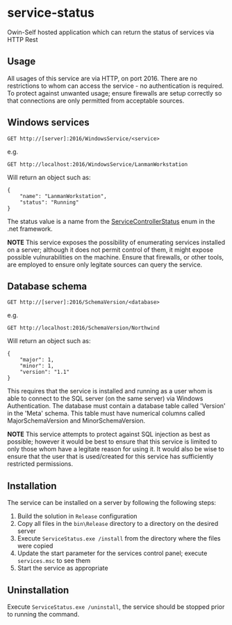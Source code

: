 # service-status

Owin-Self hosted application which can return the status of services via HTTP Rest

## Usage

All usages of this service are via HTTP, on port 2016. There are no restrictions to whom can access the service - no authentication is required.
To protect against unwanted usage; ensure firewalls are setup correctly so that connections are only permitted from acceptable sources.

## Windows services

`GET http://[server]:2016/WindowsService/<service>`

e.g.

`GET http://localhost:2016/WindowsService/LanmanWorkstation`

Will return an object such as:

```
{
	"name": "LanmanWorkstation",
	"status": "Running"
}
```

The status value is a name from the [ServiceControllerStatus](https://msdn.microsoft.com/en-us/library/system.serviceprocess.servicecontrollerstatus.aspx) enum in the .net framework.

**NOTE** This service exposes the possibility of enumerating services installed on a server; although it does not permit control of them, it might expose possible vulnurabilities on the machine. Ensure that firewalls, or other tools, are employed to ensure only legitate sources can query the service.

## Database schema

`GET http://[server]:2016/SchemaVersion/<database>`

e.g.

`GET http://localhost:2016/SchemaVersion/Northwind`

Will return an object such as:

```
{
	"major": 1,
	"minor": 1,
	"version": "1.1"
}
```

This requires that the service is installed and running as a user whom is able to connect to the SQL server (on the same server) via Windows Authentication.
The database must contain a database table called 'Version' in the 'Meta' schema. This table must have numerical columns called MajorSchemaVersion and MinorSchemaVersion.

**NOTE** This service attempts to protect against SQL injection as best as possible; however it would be best to ensure that this service is limited to only those whom have a legitate reason for using it.
It would also be wise to ensure that the user that is used/created for this service has sufficiently restricted permissions.

## Installation

The service can be installed on a server by following the following steps:

1. Build the solution in `Release` configuration
2. Copy all files in the `bin\Release` directory to a directory on the desired server
3. Execute `ServiceStatus.exe /install` from the directory where the files were copied
4. Update the start parameter for the services control panel; execute `services.msc` to see them
5. Start the service as appropriate

## Uninstallation

Execute `ServiceStatus.exe /uninstall`, the service should be stopped prior to running the command.